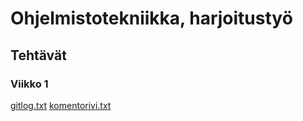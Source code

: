 # Ohjelmistotekniikka, harjoitustyö

## Tehtävät

### Viikko 1
[gitlog.txt](https://github.com/slerbu/ot-harjoitustyo/blob/master/laskarit/viikko1/gitlog.txt)
[komentorivi.txt](https://github.com/slerbu/ot-harjoitustyo/blob/master/laskarit/viikko1/komentorivi.txt)

